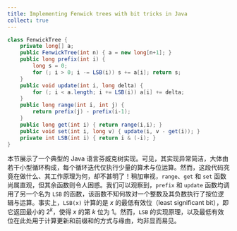 ```yaml
---
title: Implementing Fenwick trees with bit tricks in Java
collect: true
---
```


```java
class FenwickTree {
    private long[] a;
    public FenwickTree(int n) { a = new long[n+1]; }
    public long prefix(int i) {
        long s = 0;
        for (; i > 0; i -= LSB(i)) s += a[i]; return s;
    }
    public void update(int i, long delta) {
        for (; i < a.length; i += LSB(i)) a[i] += delta;
    }
    public long range(int i, int j) {
        return prefix(j) - prefix(i-1);
    }
    public long get(int i) { return range(i,i); }
    public void set(int i, long v) { update(i, v - get(i)); }
    private int LSB(int i) { return i & (-i); }
}
```

本节展示了一个典型的 Java 语言芬威克树实现。可见，其实现异常简洁，大体由若干小型循环构成，每个循环迭代仅执行少量的算术与位运算。然而，这段代码究竟在做什么、其工作原理为何，却不甚明了！稍加审视，`range`、`get` 和 `set` 函数尚属直观，但其余函数则令人困惑。我们可以观察到，`prefix` 和 `update` 函数均调用了另一个名为 `LSB` 的函数，该函数不知何故对一个整数及其负数执行了按位逻辑与运算。事实上，`LSB(x)` 计算的是 $x$ 的最低有效位（least significant bit），即它返回最小的 $2^k$，使得 $x$ 的第 $k$ 位为 1。然而，`LSB` 的实现原理，以及最低有效位在此处用于计算更新和前缀和的方式与缘由，均非显而易见。